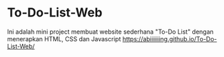 # To-Do-List-Web
Ini adalah mini project membuat website sederhana "To-Do List" dengan menerapkan HTML, CSS dan Javascript
https://abiiiiiiing.github.io/To-Do-List-Web/
